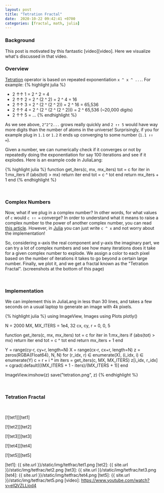 ```yaml
---
layout: post
title: "Tetration Fractal"
date:  2020-10-22 09:42:41 +0700
categories: [fractal, math, julia]
---
```


### Background

This post is motivated by this fantastic [video][video]. Here we visualize what's discussed in that video.

### Overview

[Tetration][tet-def] operator is based on repeated exponentiation `x ^ x ^ ...`. For example:
{% highlight julia %}
- 2 ↑↑ 1 = 2 ^ 2 = 4
- 2 ↑↑ 2 = 2 ^ (2 ^ 2) = 2 ^ 4 = 16
- 2 ↑↑ 3 = 2 ^ (2 ^ (2 ^ 2)) = 2 ^ 16 = 65,536
- 2 ↑↑ 4 = 2 ^ (2 ^ (2 ^ (2 ^ 2))) = 2 ^ 65,536 (~20,000 digits)
- 2 ↑↑ 5 = ...
{% endhighlight %}

As we see above, `2^2^2...` grows really quickly and `2 ↑↑ 5` would have way more digits than the number of atoms in the universe! Surprisingly, if you for example plug in `1.1` or `1.2` it ends up converging to some number (`1.1 ↑↑ ∞`).

Given a number, we can numerically check if it converges or not by repeatedly doing the exponentiation for say 100 iterations and see if it explodes. Here is an example code in JuliaLang:

{% highlight julia %}
function get_iters(c, mx, mx_iters)
    tot = c
    for iter in 1:mx_iters
        if (abs(tot) > mx) return iter end
        tot = c ^ tot
    end
    return mx_iters + 1
end
{% endhighlight %}

<br/>

### Complex Numbers

Now, what if we plug in a complex number? In other words, for what values of `c` would `c ↑↑ ∞` converge? In order to understand what it means to raise a complex number to the power of another complex number, you can read [this article][comp-pow]. However, in [Julia][julia] you can just write `c ^ x` and not worry about the implementation!

So, considering x-axis the real component and y-axis the imaginary part, we can try a lot of complex numbers and see how many iterations does it take for a given complex number to explode. We assign a color to each pixel based on the number of iterations it takes to go beyond a certain large number. Finally, we plot it, and we get a fractal known as the "Tetration Fractal". (screenshots at the bottom of this page)

<br/>

### Implementation

We can implement this in JuliaLang in less than 30 lines, and takes a few seconds on a usual laptop to generate an image with 4k pixels.

{% highlight julia %}
using ImageView, Images
using Plots
plotly()

N = 2000
MX, MX_ITERS = 1e4, 32
cx, cy, r = 0, 0, 5

function get_iters(c, mx, mx_iters)
    tot = c
    for iter in 1:mx_iters
        if (abs(tot) > mx) return iter end
        tot = c ^ tot
    end
    return mx_iters + 1
end

Y = range(cy-r, cy+r, length=N)
X = range(cx-r, cx+r, length=N)
z = zeros(RGBA{Float64}, N, N)
for (r_idx, r) ∈ enumerate(X), (i_idx, i) ∈ enumerate(Y)
    c = r + i * im
    iters = get_iters(c, MX, MX_ITERS)
    z[i_idx, r_idx] = cgrad(:default)[(MX_ITERS + 1 - iters)/(MX_ITERS + 1)]
end

ImageView.imshow(z)
save("tetration.png", z)
{% endhighlight %}

<br/>

### Tetration Fractal

<br/>

[![tet1]][tet1]

[![tet2]][tet2]

[![tet3]][tet3]

[![tet4]][tet4]

[![tet5]][tet5]





[tet-def]: https://en.wikipedia.org/wiki/Tetration
[comp-pow]: http://paulbourke.net/fractals/tetration/
[julia]: https://julialang.org/
[tet1]: {{ site.url }}/static/img/tetfrac/tet1.png
[tet2]: {{ site.url }}/static/img/tetfrac/tet2.png
[tet3]: {{ site.url }}/static/img/tetfrac/tet3.png
[tet4]: {{ site.url }}/static/img/tetfrac/tet4.png
[tet5]: {{ site.url }}/static/img/tetfrac/tet5.png
[video]: https://www.youtube.com/watch?v=elQVZLLiod4